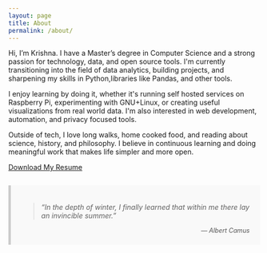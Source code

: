 ```yaml
---
layout: page
title: About
permalink: /about/
---
```


<style>

.quote {
  font-style: italic;
  background: #f9f9f9;
  padding: 1.5em;
  border-left: 5px solid #ccc;
  margin: 2em auto;
  max-width: 600px;
}
.quote figcaption {
  text-align: right;
  margin-top: 1em;
  font-size: 0.9em;
  color: #555;
}

</style>

Hi, I’m Krishna. I have a Master’s degree in Computer Science and a strong passion for technology, data, and open source tools. I'm currently transitioning into the field of data analytics, building projects, and sharpening my skills in Python,libraries like Pandas, and other tools.

I enjoy learning by doing it, whether it's running self hosted services on Raspberry Pi, experimenting with GNU+Linux, or creating useful visualizations from real world data. I'm also interested in web development, automation, and privacy focused tools.

Outside of tech, I love long walks, home cooked food, and reading about science, history, and philosophy. I believe in continuous learning and doing meaningful work that makes life simpler and more open.

<p><a href="/resume.pdf" download>Download My Resume</a></p>

<figure class="quote">
  <blockquote>
    “In the depth of winter, I finally learned that within me there lay an invincible summer.”
  </blockquote>
  <figcaption>— Albert Camus</figcaption>
</figure>
